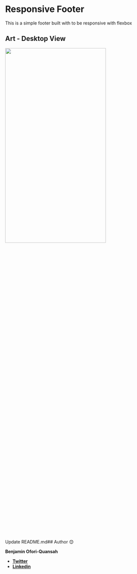 # Responsive Footer

This is a simple footer built with to be responsive with flexbox

## Art - Desktop View

<img src="https://raw.githubusercontent.com/essilfiequansah/Responsive-Footer/master/screenshots/art1.png" width="80%"  height="40%"/>

Update README.md## Author 😊

**Benjamin Ofori-Quansah**

- [**Twitter**](https://twitter.com/essilfiequansah)
- [**Linkedin**](https://www.linkedin.com/in/essilfiequansah/)
